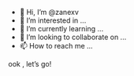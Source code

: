 - 👋 Hi, I’m @zanexv
- 👀 I’m interested in ...
- 🌱 I’m currently learning ...
- 💞️ I’m looking to collaborate on ...
- 📫 How to reach me ...

<!---
zanexv/zanexv is a ✨ special ✨ repository because its `README.md` (this file) appears on your GitHub profile.
You can click the Preview link to take a look at your changes.
--->
ook , let’s go!
